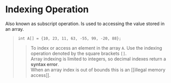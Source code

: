 # Indexing Operation

Also known as subscript operation. Is used to accessing the value stored in an array.

> `int A[] = {10, 23, 11, 63, -55, 99, -20, 88};`
> > To index or access an element in the array `A`. Use the indexing operation denoted by the square brackets `[]`.   
> > Array indexing is limited to integers, so decimal indexes return a **syntax error**.   
> > When an array index is out of bounds this is an [[illegal memory access]].